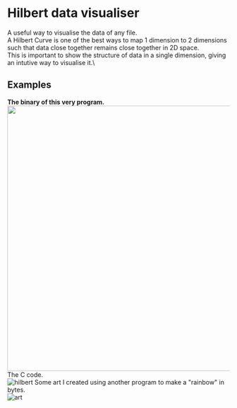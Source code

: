 # Hilbert data visualiser
A useful way to visualise the data of any file.\
A Hilbert Curve is one of the best ways to map 1 dimension to 2 dimensions such that data close together remains close together in 2D space.\
This is important to show the structure of data in a single dimension, giving an intutive way to visualise it.\ 
## Examples
**The binary of this very program.**\
<img align="center" height="600" src="https://user-images.githubusercontent.com/45922387/167229933-55db91e3-330a-4093-916a-540f64d56881.png">\
The C code.\
![hilbert](https://user-images.githubusercontent.com/45922387/167229892-7ad317e5-bec6-42ba-9534-5f0df5a16cc7.png)
Some art I created using another program to make a "rainbow" in bytes.\
![art](https://user-images.githubusercontent.com/45922387/167229973-9ed7e180-04b8-44c0-a658-76196d71b486.png)
